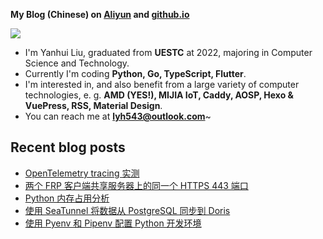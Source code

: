 **My Blog (Chinese) on [Aliyun](https://blog.lyh543.cn/) and [github.io](https://lyh543.github.io/)**

<div>
<div>
<img  src="https://github-readme-stats.vercel.app/api?username=lyh543&show_icons=true&locale=en"/>
<!-- <img  src="https://github-readme-stats.vercel.app/api/top-langs?username=lyh543&show_icons=true&locale=en&layout=compact"/> -->
</div>
</div>

* I'm Yanhui Liu, graduated from **UESTC** at 2022, majoring in Computer Science and Technology.
* Currently I'm coding **Python, Go, TypeScript, Flutter**.
* I'm interested in, and also benefit from a large variety of computer technologies, e. g. **AMD (YES!), MIJIA IoT, Caddy, AOSP, Hexo & VuePress, RSS, Material Design**.
* You can reach me at **lyh543@outlook.com**~

<!-- 
* I'm working as software engineer for auto driving infrastructure of **[AutraTech](https://www.autra.tech/)**.
  * Welcome to join us (in Beijing, Guangzhou and Shenzhen)! Job descriptions are on official site, also you can send me email to get more details.
-->

## Recent blog posts

<!-- BLOG-POST-LIST:START -->
- [OpenTelemetry tracing 实测](https://blog.lyh543.cn/posts/2025-10-15-open-telemetry-tracing.html)
- [两个 FRP 客户端共享服务器上的同一个 HTTPS 443 端口](https://blog.lyh543.cn/posts/2025-09-14-two-frp-clients-share-same-https-port-on-server.html)
- [Python 内存占用分析](https://blog.lyh543.cn/posts/2025-04-19-profile-python-memory-usage.html)
- [使用 SeaTunnel 将数据从 PostgreSQL 同步到 Doris](https://blog.lyh543.cn/posts/2025-03-09-seatunnel.html)
- [使用 Pyenv 和 Pipenv 配置 Python 开发环境](https://blog.lyh543.cn/posts/2025-01-18-setup-python-dev-environment-with-pyenv-and-pipenv.html)
<!-- BLOG-POST-LIST:END -->
